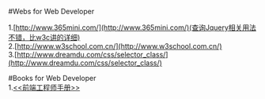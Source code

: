 #Webs for Web  Developer  

1.[http://www.365mini.com/](http://www.365mini.com/)(查询Jquery相关用法不错，比w3c讲的详细)  
2.[http://www.w3school.com.cn/](http://www.w3school.com.cn/)  
3.[http://www.dreamdu.com/css/selector_class/](http://www.dreamdu.com/css/selector_class/)

#Books for Web Developer  
1.[<<前端工程师手册>>](https://www.gitbook.com/book/leohxj/front-end-database/details)


